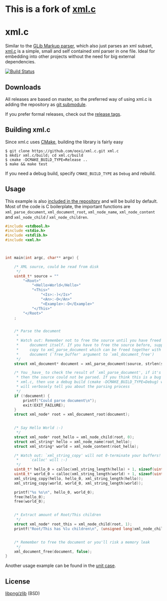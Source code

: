 # This is a fork of [xml.c](https://github.com/ooxi/xml.c)

xml.c
=====

Similar to the [GLib Markup parser](http://developer.gnome.org/glib/2.34/glib-Simple-XML-Subset-Parser.html),
which also just parses an xml subset, [xml.c](https://github.com/ooxi/xml.c) is
a simple, small and self contained xml parser in one file. Ideal for embedding
into other projects without the need for big external dependencies.

[![Build Status](https://github.com/ooxi/xml.c/actions/workflows/ci.yaml/badge.svg)](https://github.com/ooxi/xml.c/actions)


Downloads
---------

All releases are based on master, so the preferred way of using xml.c is adding
the repository as [git submodule](http://git-scm.com/book/en/Git-Tools-Submodules).

If you prefer formal releases, check out the [release tags](https://github.com/ooxi/xml.c/tags).


Building xml.c
--------------

Since xml.c uses [CMake](http://www.cmake.org/), building the library is fairly
easy

    $ git clone https://github.com/ooxi/xml.c.git xml.c
    $ mkdir xml.c/build; cd xml.c/build
    $ cmake -DCMAKE_BUILD_TYPE=Release ..
    $ make && make test

If you need a debug build, specify `CMAKE_BUILD_TYPE` as `Debug` and rebuild.


Usage
-----

This example is also [included in the repository](https://github.com/ooxi/xml.c/blob/master/test/example.c)
and will be build by default. Most of the code is C boilerplate, the important
functions are `xml_parse_document`, `xml_document_root`, `xml_node_name`,
`xml_node_content` and `xml_node_child` / `xml_node_children`.

```c
#include <stdbool.h>
#include <stdio.h>
#include <stdlib.h>
#include <xml.h>



int main(int argc, char** argv) {

	/* XML source, could be read from disk
	 */
	uint8_t* source = ""
		"<Root>"
			"<Hello>World</Hello>"
			"<This>"
				"<Is>:-)</Is>"
				"<An>:-O</An>"
				"<Example>:-D</Example>"
			"</This>"
		"</Root>"
	;


	/* Parse the document
	 *
	 * Watch out: Remember not to free the source until you have freed the
	 *     document itself. If you have to free the source before, supply a
	 *     copy to xml_parse_document which can be freed together with the
	 *     document (`free_buffer' argument to `xml_document_free')
	 */
	struct xml_document* document = xml_parse_document(source, strlen(source));

	/* You _have_ to check the result of `xml_parse_document', if it's 0
	 * then the source could not be parsed. If you think this is a bug in
	 * xml.c, then use a debug build (cmake -DCMAKE_BUILD_TYPE=Debug) which
	 * will verbosely tell you about the parsing process
	 */
	if (!document) {
		printf("Could parse document\n");
		exit(EXIT_FAILURE);
	}
	struct xml_node* root = xml_document_root(document);


	/* Say Hello World :-)
	 */
	struct xml_node* root_hello = xml_node_child(root, 0);
	struct xml_string* hello = xml_node_name(root_hello);
	struct xml_string* world = xml_node_content(root_hello);

	/* Watch out: `xml_string_copy' will not 0-terminate your buffers! (but
	 *     `calloc' will :-)
	 */
	uint8_t* hello_0 = calloc(xml_string_length(hello) + 1, sizeof(uint8_t));
	uint8_t* world_0 = calloc(xml_string_length(world) + 1, sizeof(uint8_t));
	xml_string_copy(hello, hello_0, xml_string_length(hello));
	xml_string_copy(world, world_0, xml_string_length(world));

	printf("%s %s\n", hello_0, world_0);
	free(hello_0);
	free(world_0);


	/* Extract amount of Root/This children
	 */
	struct xml_node* root_this = xml_node_child(root, 1);
	printf("Root/This has %lu children\n", (unsigned long)xml_node_children(root_this));


	/* Remember to free the document or you'll risk a memory leak
	 */
	xml_document_free(document, false);
}
```

Another usage example can be found in the [unit case](https://github.com/ooxi/xml.c/blob/master/test/test-xml-c.c).


License
-------

[libpng/zlib](https://github.com/ooxi/xml.c/blob/master/LICENSE) (BSD)

